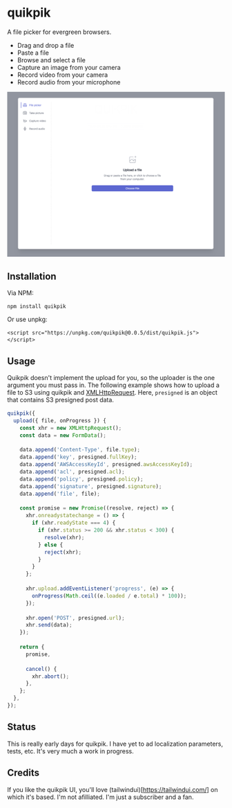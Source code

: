 # quikpik

A file picker for evergreen browsers.

- Drag and drop a file
- Paste a file
- Browse and select a file
- Capture an image from your camera
- Record video from your camera
- Record audio from your microphone

![The hotness](./public/screenshot.png)

## Installation

Via NPM:

```
npm install quikpik
```

Or use unpkg:

```
<script src="https://unpkg.com/quikpik@0.0.5/dist/quikpik.js"></script>
```

## Usage

Quikpik doesn't implement the upload for you, so the uploader is the one argument you must pass in. The following example shows how to upload a file to S3 using quikpik and [XMLHttpRequest](https://developer.mozilla.org/en-US/docs/Web/API/XMLHttpRequest). Here, `presigned` is an object that contains S3 presigned post data.

```js
quikpik({
  upload({ file, onProgress }) {
    const xhr = new XMLHttpRequest();
    const data = new FormData();

    data.append('Content-Type', file.type);
    data.append('key', presigned.fullKey);
    data.append('AWSAccessKeyId', presigned.awsAccessKeyId);
    data.append('acl', presigned.acl);
    data.append('policy', presigned.policy);
    data.append('signature', presigned.signature);
    data.append('file', file);

    const promise = new Promise((resolve, reject) => {
      xhr.onreadystatechange = () => {
        if (xhr.readyState === 4) {
          if (xhr.status >= 200 && xhr.status < 300) {
            resolve(xhr);
          } else {
            reject(xhr);
          }
        }
      };
      
      xhr.upload.addEventListener('progress', (e) => {
        onProgress(Math.ceil((e.loaded / e.total) * 100));
      });

      xhr.open('POST', presigned.url);
      xhr.send(data);
    });

    return {
      promise,

      cancel() {
        xhr.abort();
      },
    };
  },
});
```


## Status

This is really early days for quikpik. I have yet to ad localization parameters, tests, etc. It's very much a work in progress.

## Credits

If you like the quikpik UI, you'll love (tailwindui)[https://tailwindui.com/] on which it's based. I'm not afilliated. I'm just a subscriber and a fan.
